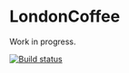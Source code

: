 LondonCoffee
============
Work in progress.

[![Build status](https://ci.appveyor.com/api/projects/status/r07jhv04p6ser53q)](https://ci.appveyor.com/project/KieranLynam/londoncoffee)
